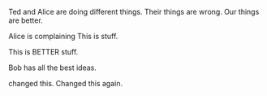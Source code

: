 Ted and Alice are doing different things.  Their things are wrong. Our things are better.

Alice is complaining
This is stuff.

This is BETTER stuff.

Bob has all the best ideas.

changed this. 
Changed this again.